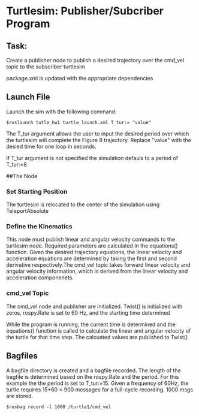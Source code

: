 # Turtlesim: Publisher/Subcriber Program

 ## Task: 
 Create a publisher node to publish a desired trajectory over the cmd_vel topic to the subscriber turtlesim

package.xml is updated with the appropriate dependencies

## Launch File
Launch the sim with the following command:

	$roslaunch tutle_hw1 turtle_launch.xml T_tur:= "value"

The T_tur argument allows the user to input the desired period over which the turtlesim will complete the Figure 8 trajectory. Replace "value" with the desied time for one loop in seconds.

If T_tur argument is not specified the simulation defauls to a period of T_tur:=8

##The Node

### Set Starting Position
The turtlesim is relocated to the center of the simulation using TeleportAbsolute

### Define the Kinematics
This node must publish linear and angular velocity commands to the turtlesim node. Required parameters are calculated in the equations() function. Given the desired trajectory equations, the linear velocity and acceleration  equations are determined by taking the first and second derivative respectively.The cmd_vel topic takes forward linear velocity and angular velocity information, which is derived from the linear velocity and acceleration componenets.

### cmd_vel Topic
The cmd_vel node and publisher are initialized. Twist() is initialized with zeros, rospy.Rate is set to 60 Hz, and the starting time determined

While the program is running, the current time is determined and the equations() function is called to calculate the linear and angular velocity of the turtle for that time step. The calcuated values are published to Twist()

## Bagfiles
A bagfile directory is created and a bagfile recorded. The length of the bagfile is determined based on the rospy.Rate and the period. For this example the the period is set to T_tur:=15. Given a frequency of 60Hz, the turtle requires 15*60 = 900 messages for a full-cycle recording. 1000 msgs are stored.

	$rosbag record -l 1000 /turtle1/cmd_vel 

